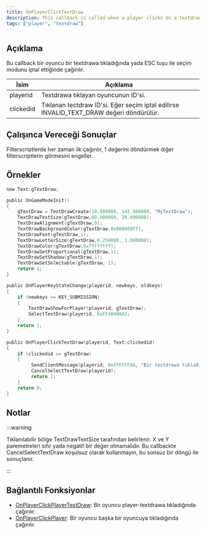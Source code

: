```yaml
---
title: OnPlayerClickTextDraw
description: This callback is called when a player clicks on a textdraw or cancels the select mode with the Escape key.
tags: ["player", "textdraw"]
---
```


## Açıklama

Bu callback bir oyuncu bir textdrawa tıkladığında yada ESC tuşu ile seçim modunu iptal ettiğinde çağırılır.

| İsim      | Açıklama                                                                                |
| --------- | --------------------------------------------------------------------------------------- |
| playerid  | Textdrawa tıklayan oyuncunun ID'si.                                                     |
| clickedid | Tıklanan tectdraw ID'si. Eğer seçim iptal edilirse INVALID_TEXT_DRAW değeri döndürülür. |

## Çalışınca Vereceği Sonuçlar

Filterscriptlerde her zaman ilk çağırılır, 1 değerini döndürmek diğer filterscriptlerin görmesini engeller.

## Örnekler

```c
new Text:gTextDraw;

public OnGameModeInit()
{
    gTextDraw = TextDrawCreate(10.000000, 141.000000, "MyTextDraw");
    TextDrawTextSize(gTextDraw,60.000000, 20.000000);
    TextDrawAlignment(gTextDraw,0);
    TextDrawBackgroundColor(gTextDraw,0x000000ff);
    TextDrawFont(gTextDraw,1);
    TextDrawLetterSize(gTextDraw,0.250000, 1.000000);
    TextDrawColor(gTextDraw,0xffffffff);
    TextDrawSetProportional(gTextDraw,1);
    TextDrawSetShadow(gTextDraw,1);
    TextDrawSetSelectable(gTextDraw, 1);
    return 1;
}

public OnPlayerKeyStateChange(playerid, newkeys, oldkeys)
{
    if (newkeys == KEY_SUBMISSION)
    {
        TextDrawShowForPlayer(playerid, gTextDraw);
        SelectTextDraw(playerid, 0xFF4040AA);
    }
    return 1;
}

public OnPlayerClickTextDraw(playerid, Text:clickedid)
{
    if (clickedid == gTextDraw)
    {
         SendClientMessage(playerid, 0xFFFFFFAA, "Bir textdrawa tıkladın.");
         CancelSelectTextDraw(playerid);
         return 1;
    }
    return 0;
}
```

## Notlar

:::warning

Tıklanılabilir bölge TextDrawTextSize tarafından belirlenir. X ve Y paremetreleri sıfır yada negatif bir değer olmamalıdır. Bu callbackte CancelSelectTextDraw koşulsuz olarak kullanmayın, bu sonsuz bir döngü ile sonuçlanır.

:::

## Bağlantılı Fonksiyonlar

- [OnPlayerClickPlayerTextDraw](OnPlayerClickPlayerTextDraw.md): Bir oyuncu player-textdrawa tıkladığında çağırılır.
- [OnPlayerClickPlayer](OnPlayerClickPlayer.md): Bir oyuncu başka bir oyuncuya tıkladığında çağırılır.
